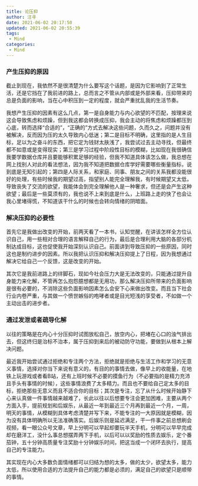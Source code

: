 ```yaml
---
title: 论压抑
author: 汪寻
date: 2021-06-02 20:17:50
updated: 2021-06-02 20:55:39
tags:
 - Mind
categories:
 - Mind
---
```


### 产生压抑的原因

截止到现在，我依然不是很清楚为什么要写这个话题，是因为它影响到了正常生活，还是它挡在了我前进的路上，总而言之不管从内部或是外部来看，压抑带来的总是负面的影响，当在心中积压到一定的程度，就会严重扰乱我的生活节奏。

<!-- more -->

我想产生压抑的因素有这么几点，第一是自身能力与内心欲望的不匹配，按理来说这会导致焦虑和烦躁，但到我这都会转换成压抑，我会主动的将焦虑和烦躁都压到心底，转而选择“合适的”，“正确的”方式去解决这些问题，久而久之，问题并没有被解决，反而因为压的太久导致内心低迷；第二是目标不明确，这里指的是人生目标，足以为之奋斗的东西，把它定为钱财太肤浅了，我尝试过去主动寻找，但最终都不如意或是变得现实；第三是学习过程中阶段性目标的模糊，比如现在我很确信我要学数据仓库并且要能够积累足够的经验，但我不知道具体该怎么做，我总想在网上找别人对此的看法想法，因为我不知道把数据仓库学好需要哪些衡量指标，说到底是无知引起的；第四是人际关系，和家庭、同事、朋友之间的关系我都没能很好的处理，有些时候我的期望过高，指望别人能完全理解我，有时候期望又太低，导致丧失了交流的欲望，我能体会到完全理解他人是一种奢求，但还是会产生这种欲望；最后是一些莫须有的，我也说不上来到底是什么，上班路上走的快了也会让我心里堵得慌，不知道该干什么的时候也会转向情绪的阴暗面。

### 解决压抑的必要性

首先它是我做出改变的开始，前两天看了一本书，认知觉醒，在讲该怎样全方位认识自己，用一些相对合理的语言解释自己的行为，最后是合理利用大脑的各部分机制达成目标，这也促使我开始深刻认识自己。前面讲到导致压抑的一些原因，同时这也是制约进步的因素。所以我把认识压抑和解决压抑提上了日程，因为我想通过解决它给自己一个反馈，这是改变的开始。

其次它是我前进路上的绊脚石，现如今社会压力大是无法改变的，只能通过提升自身能力来化解，不管再怎么抱怨臆想都是无用功，那么解决压抑所带来的负面影响是很有必要的，不消除这些负面影响因素怎么会安下心来做出改变。而且当下社会行业内卷严重，与其做一个愤世嫉俗的咆哮者或是目光短浅的享受者，不如做一个主动出击的进步者。

### 通过发泄或者疏导化解

以往的策略是在内心十分压抑时试图放松自己，放空内心，把堵在心口的浊气排出去，但这终归是治标不治本，属于压抑到来后的被动防守功能，要做到从根本上解决问题。

最近我开始尝试通过拒绝和专注两个方法，拒绝就是拒绝与生活工作和学习的无意义事情，选择对你当下来说有意义的，有目的的事情去做，像早上的收能量，在地铁上玩游戏或者看B站，还有上班时候不必要的摸鱼行为（不必要指的是精力充沛且手头有事情的时候），这些事情浪费了太多精力。而且也不要给自己定太多的目标，拒绝那些无意义而且不适合你的目标；其次是专注，忘了从什么时候开始静下心来认真做一件事情越来越难了，长此以往以后想要专注会更加困难，主要从两个方面入手，提前规划和后娱乐，从最近一年到最近三个月再到最近一个月，一周，明天的事情，从模糊到具体考虑清楚并写下来，不能专注的一大原因就是模糊，因为没有具体明确所以无法准确落实。后娱乐则是延迟满足，干一件事之前总想刷会视频，看一眼公众号文章，早上分明可以早起却要玩半天手机，分明可以早早完成却在磨洋工，没什么事总想摆弄两下手机，以后可以以奖励的性质去娱乐，定个番茄钟，五十分钟高质量专注奖励十分钟娱乐时间，把这当成一个闭环去执行，提高自己的专注能力。

其实现在内心大多数负面情绪都可以归结为想的太多，做的太少，欲望太多，能力太低，所以使用合适的方法提升自己的能力都是必须的，满足自己的欲望只是顺带的事情。
